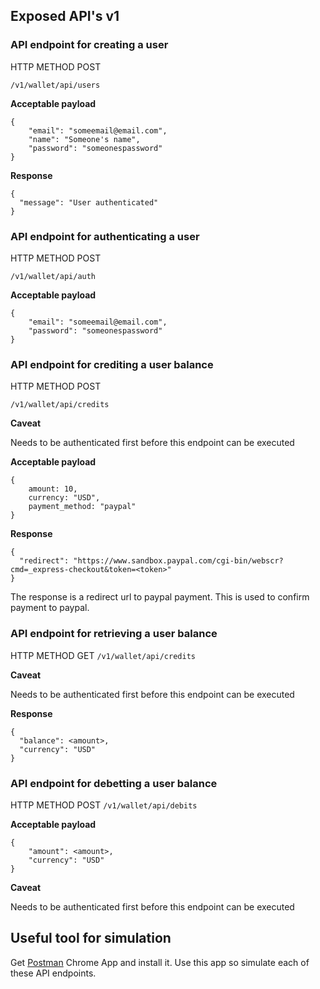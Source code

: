 ## Exposed API's v1

### API endpoint for creating a user

HTTP METHOD POST

`/v1/wallet/api/users`

**Acceptable payload**

```
{
    "email": "someemail@email.com",
    "name": "Someone's name",
    "password": "someonespassword"
}
```

**Response**

```
{
  "message": "User authenticated"
}
```

### API endpoint for authenticating a user

HTTP METHOD POST 

`/v1/wallet/api/auth`

**Acceptable payload**

```
{
    "email": "someemail@email.com",
    "password": "someonespassword"
}
```

### API endpoint for crediting a user balance

HTTP METHOD POST 

`/v1/wallet/api/credits`

**Caveat**

Needs to be authenticated first before this endpoint can be executed

**Acceptable payload**

```
{
    amount: 10,
    currency: "USD",
    payment_method: "paypal"
}
```

**Response**

```
{
  "redirect": "https://www.sandbox.paypal.com/cgi-bin/webscr?cmd=_express-checkout&token=<token>"
}
```

The response is a redirect url to paypal payment. This is used to confirm payment to paypal.

### API endpoint for retrieving a user balance

HTTP METHOD GET `/v1/wallet/api/credits`

**Caveat**

Needs to be authenticated first before this endpoint can be executed

**Response**

```
{
  "balance": <amount>,
  "currency": "USD"
}
```

### API endpoint for debetting a user balance

HTTP METHOD POST `/v1/wallet/api/debits`

**Acceptable payload**

```
{
    "amount": <amount>,
    "currency": "USD"
}
```

**Caveat**

Needs to be authenticated first before this endpoint can be executed

## Useful tool for simulation
Get [Postman](https://chrome.google.com/webstore/detail/postman/fhbjgbiflinjbdggehcddcbncdddomop?hl=en) Chrome App and install it. Use this app so simulate each of these API endpoints.

